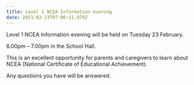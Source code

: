 ```yaml
---
title: Level 1 NCEA Information evening
date: 2021-02-23T07:06:11.979Z
---
```

Level 1 NCEA Information evening will be held on Tuesday 23 February.  
6.00pm – 7.00pm in the School Hall.  

This is an excellent opportunity for parents and
caregivers to learn about NCEA (National Certificate of
Educational Achievement).  

Any questions you have will
be answered.